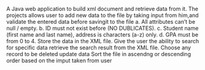 A Java web application to build xml document and retrieve data from it.
The projects allows user to add new data to the file by taking input from him,and validate the entered data before savingit to the file
a. All attributes can’t be null / empty.
b. ID must not exist before (NO DUBLICATES).
c. Student name (first name and last name), address is characters (a-z) only.
d. GPA must be from 0 to 4.
Store the data in the XML file.
Give the user the ability to search for specific data retrieve the search result from the XML file.
Choose any record to be deleted
update data
Sort the file in ascendng or descending order based on the imput taken from user
